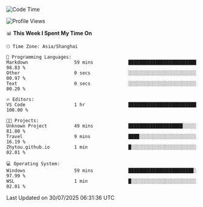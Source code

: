 <!--START_SECTION:waka-->
![Code Time](http://img.shields.io/badge/Code%20Time-3%2C051%20hrs%2057%20mins-blue)

![Profile Views](http://img.shields.io/badge/Profile%20Views-1-blue)

📊 **This Week I Spent My Time On** 

```text
🕑︎ Time Zone: Asia/Shanghai

💬 Programming Languages: 
Markdown                 59 mins             █████████████████████████   98.83 % 
Other                    0 secs              ░░░░░░░░░░░░░░░░░░░░░░░░░   00.97 % 
Text                     0 secs              ░░░░░░░░░░░░░░░░░░░░░░░░░   00.20 % 

🔥 Editors: 
VS Code                  1 hr                █████████████████████████   100.00 % 

🐱‍💻 Projects: 
Unknown Project          49 mins             ████████████████████░░░░░   81.80 % 
Travel                   9 mins              ████░░░░░░░░░░░░░░░░░░░░░   16.19 % 
Zhytou.github.io         1 min               █░░░░░░░░░░░░░░░░░░░░░░░░   02.01 % 

💻 Operating System: 
Windows                  59 mins             ████████████████████████░   97.99 % 
WSL                      1 min               █░░░░░░░░░░░░░░░░░░░░░░░░   02.01 % 
```


 Last Updated on 30/07/2025 06:31:36 UTC
<!--END_SECTION:waka-->
